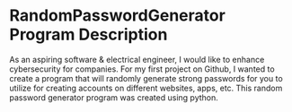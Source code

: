 # RandomPasswordGenerator Program Description

As an aspiring software & electrical engineer, I would like to enhance cybersecurity for companies. For my first project on Github, I wanted to create a program that will randomly generate strong passwords for you to utilize for creating accounts on different websites, apps, etc. This random password generator program was created using python.
